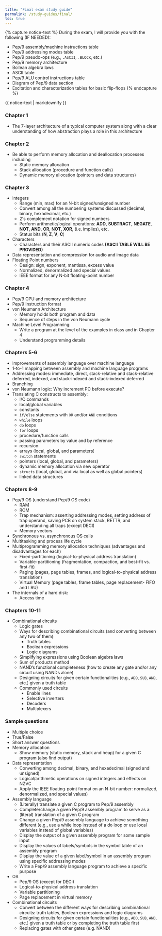 ```yaml
---
title: "Final exam study guide"
permalink: /study-guides/final/
toc: true
---
```


{% capture notice-text %}
During the exam, I will provide you with the following (IF NEEDED):
* Pep/9 assembly/machine instructions table
* Pep/9 addressing modes table
* Pep/9 pseudo-ops (e.g., `.ASCII`, `.BLOCK`, etc.)
* Pep/9 memory architecture
* Bollean algebra laws
* ASCII table
* Pep/9 ALU control instructions table
* Diagram of Pep/9 data section
* Excitation and characterization tables for basic flip-flops
{% endcapture %}

<div class="notice--info">
  {{ notice-text | markdownify }}
</div>

### Chapter 1
* The 7-layer architecture of a typical computer system along with a clear
  understanding of how abstraction plays a role in this architecture

### Chapter 2
* Be able to perform memory allocation and deallocation processes including
  * Static memory allocation
  * Stack allocation (procedure and function calls)
  * Dynamic memory allocation (pointers and data structures)

### Chapter 3
* Integers
  * Range (min, max) for an N-bit signed/unsigned number
  * Convert among all the numbering systems discussed (decimal, binary,
    hexadecimal, etc.)
  * 2's complement notation for signed numbers
  * Perform arithmetic/logical operations: **ADD**, **SUBTRACT**, **NEGATE**,
    **NOT**, **AND**, **OR**, **NOT**, **XOR**, <span class="fas
    fa-long-arrow-alt-right"></span> (i.e. implies), etc.
  * Status bits (**N**, **Z**, **V**, **C**)
* Characters
  * Characters and their ASCII numeric codes **(ASCII TABLE WILL BE PROVIDED)**
* Data representation and compression for audio and image data
* Floating Point numbers
  * Design: sign, exponent, mantissa, excess value
  * Normalized, denormalized and special values
  * IEEE format for any N-bit floating-point number

### Chapter 4
* Pep/9 CPU and memory architecture
* Pep/9 Instruction format
* von Neumann Architecture
  * Memory holds both program and data
  * Sequence of steps in the von Neumann cycle
* Machine Level Programming
  * Write a program at the level of the examples in class and in Chapter 4
  * Understand programming details

### Chapters 5-6
* Improvements of assembly language over machine language
* 1-to-1 mapping between assembly and machine language programs
* Addressing modes: immediate, direct, stack-relative and stack-relative
  deferred, indexed, and stack-indexed and stack-indexed deferred
* Branching
* von Neumann logic: Why increment PC before execute?
* Translating C constructs to assembly:
  * I/O commands
  * local/global variables
  * constants
  * `if/else` statements with `OR` and/or `AND` conditions
  * `while` loops
  * `do` loops
  * `for` loops
  * procedure/function calls
  * passing parameters by value and by reference
  * recursion
  * arrays (local, global, and parameters)
  * `switch` statements
  * pointers (local, global, and parameters)
  * dynamic memory allocation via new operator
  * `structs` (local, global, and via local as well as global pointers)
  * linked data structures

### Chapters 8-9
* Pep/9 OS (understand Pep/9 OS code)
  * RAM
  * ROM
  * Trap mechanism: asserting addressing modes, setting address of trap
    operand, saving PCB on system stack, RETTR, and understanding all traps
    (except DECI)
  * Memory vectors
* Synchronous vs. asynchronous OS calls
* Multitasking and process life cycle
* Multiprogramming memory allocation techniques (advantages and disadvantages
  for each)
  * Fixed-partitioning (logical-to-physical address translation)
  * Variable-partitioning (fragmentation, compaction, and best-fit vs.
    first-fit)
  * Paging (pages, page tables, frames, and logical-to-physical address
    translation)
  * Virtual Memory (page tables, frame tables, page replacement- FIFO and LRU)
* The internals of a hard disk:
  * Access time

### Chapters 10-11
* Combinational circuits
  * Logic gates
  * Ways for describing combinational circuits (and converting between any two
    of them)
    * Truth tables
    * Boolean expressions
    * Logic diagrams
  * Simplifying expressions using Boolean algebra laws
  * Sum of products method
  * NAND’s functional completeness (how to create any gate and/or any circuit
    using NANDs alone)
  * Designing circuits for given certain functionalities (e.g., `ADD`, `SUB`,
    `AND`, etc.) given a truth table
  * Commonly used circuits
    * Enable lines
    * Selective inverters
    * Decoders
    * Multiplexers

### Sample questions
* Multiple choice
* True/False
* Short answer questions
* Memory allocation
  * Show memory (static memory, stack and heap) for a given C program (also find
    output)
* Data representation
  * Converting among decimal, binary, and hexadecimal (signed and unsigned)
  * Logical/arithmetic operations on signed integers and effects on NZVC
  * Apply the IEEE floating-point format on an N-bit number: normalized,
    denormalized, and special values)
* Assembly language
  * (Literally) translate a given C program to Pep/9 assembly
  * Complete/change a given Pep/9 assembly program to serve as a (literal)
    translation of a given C program
  * Change a given Pep/9 assembly language to achieve something different (e.g.,
    use a while loop instead of a do loop or use local variables instead of
    global variables)
  * Display the output of a given assembly program for some sample input
  * Display the values of labels/symbols in the symbol table of an assembly
    program
  * Display the value of a given label/symbol in an assembly program using
    specific addressing modes
  * Write a Pep/9 assembly language program to achieve a specific purpose
* OS
  * Pep/9 OS (except for DECI)
  * Logical-to-physical address translation
  * Variable partitioning
  * Page replacement in virtual memory
* Combinational circuits
  * Convert between the different ways for describing combinational circuits:
    truth tables, Boolean expressions and logic diagrams
  * Designing circuits for given certain functionalities (e.g., `ADD`, `SUB`,
    `AND`, etc.) given a truth table or by completing the truth table first
  * Replacing gates with other gates (e.g. NAND)

